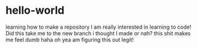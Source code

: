 # hello-world
learning how to make a repository
I am really interested in learning to code!
Did this take me to the new branch i thought I made or nah?
this shit makes me feel dumb haha
oh yea  am figuring this out legit!
